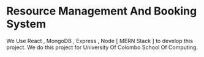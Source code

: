 # Resource Management And Booking System 

We Use React , MongoDB , Express , Node [ MERN Stack ] to develop this project.
We do this project for University Of Colombo School Of Computing.